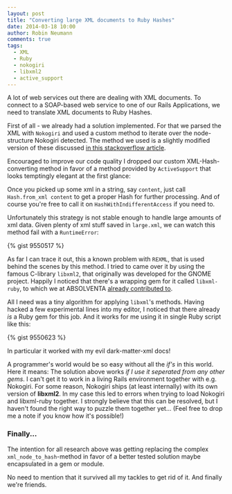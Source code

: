```yaml
---
layout: post
title: "Converting large XML documents to Ruby Hashes"
date: 2014-03-18 10:00
author: Robin Neumann
comments: true
tags:
  - XML
  - Ruby
  - nokogiri
  - libxml2
  - active_support
---
```


A lot of web services out there are dealing with XML documents. To connect to a SOAP-based web 
service to one of our Rails Applications, we need to translate XML documents to Ruby Hashes. 
 
First of all - we already had a solution implemented. For that we parsed the XML with 
``Nokogiri`` and used a custom method to iterate over the node-structure 
Nokogiri detected. The method we used is a slightly modified version of these discussed 
[in this stackoverflow article](http://stackoverflow.com/questions/1230741/convert-a-nokogiri-document-to-a-ruby-hash).  

Encouraged to improve our code quality I dropped our custom XML-Hash-converting method 
in favor of a method provided by ``ActiveSupport`` that looks temptingly elegant at the 
first glance:
 
Once you picked up some xml in a string, say ``content``, just call ``Hash.from_xml content`` 
to get a proper Hash for further processing. And of course you're free to call it on 
``HashWithIndifferentAccess`` if you need to.  
  
Unfortunately this strategy is not stable enough to handle large amounts of xml data. 
Given plenty of xml stuff saved in ``large.xml``, we can watch this method fail with 
a ``RuntimeError``: 

{% gist 9550517 %}

As far I can trace it out, this a known problem with ``REXML``, that is used behind 
the scenes by this method. I tried to came over it by using the famous C-library ``libxml2``, 
that originally was developed for the GNOME project. Happily I noticed that
there's a wrapping gem for it called ``libxml-ruby``, to which we at ABSOLVENTA [already contributed to](https://github.com/xml4r/libxml-ruby/commit/0e96dacd14f6e430750ed58bc26a668bd5415e1f).

All I need was a tiny algorithm for applying ``libxml``'s methods. Having hacked a few 
experimental lines into my editor, I noticed that there already *is* a Ruby gem for this job. 
And it works for me using it in single Ruby script like this:

{% gist 9550623 %}

In particular it worked with my evil dark-matter-xml docs! 

A programmer's world would be so easy without all the *if's* in this world.
Here it means: The solution above works *if I use it seperated from any other gems*. 
I can't get it to work in a living Rails environment together with e.g. Nokogiri. 
For some reason, Nokogiri ships (at least internally) with its own version of **libxml2**. 
In my case this led to errors when trying to load Nokogiri and libxml-ruby together. 
I strongly believe that this can be resolved, but I haven't found the right way to 
puzzle them together yet... (Feel free to drop me a note if you know how it's possible!)

### Finally... 

The intention for all research above was getting replacing the complex 
``xml_node_to_hash``-method in favor of a better tested solution maybe 
encapsulated in a gem or module.

No need to mention that it survived all my tackles to get rid of it. 
And finally we're friends.
